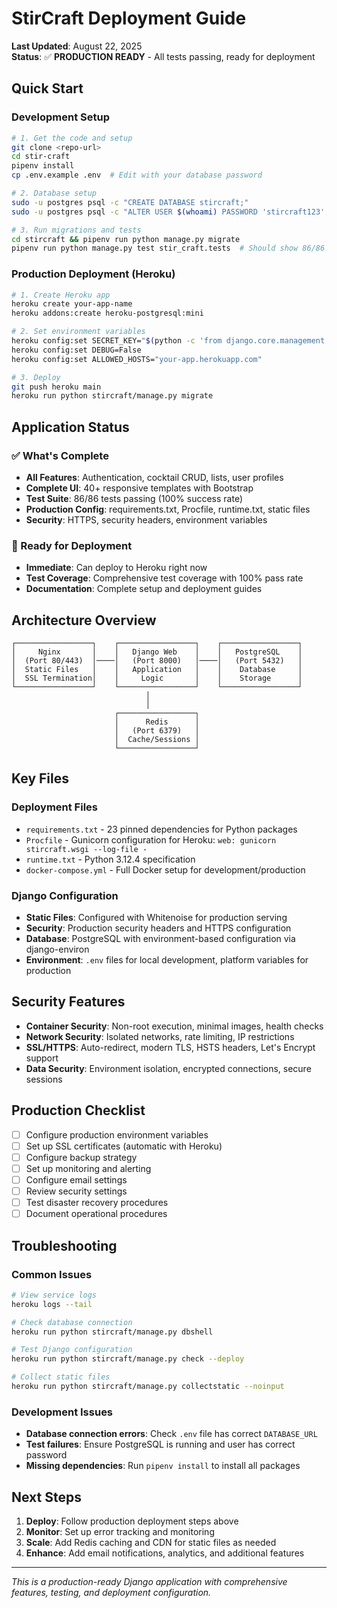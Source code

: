 # StirCraft Deployment Guide

**Last Updated**: August 22, 2025  
**Status**: ✅ **PRODUCTION READY** - All tests passing, ready for deployment

## Quick Start

### Development Setup
```bash
# 1. Get the code and setup
git clone <repo-url>
cd stir-craft
pipenv install
cp .env.example .env  # Edit with your database password

# 2. Database setup
sudo -u postgres psql -c "CREATE DATABASE stircraft;"
sudo -u postgres psql -c "ALTER USER $(whoami) PASSWORD 'stircraft123';"

# 3. Run migrations and tests
cd stircraft && pipenv run python manage.py migrate
pipenv run python manage.py test stir_craft.tests  # Should show 86/86 passing
```

### Production Deployment (Heroku)
```bash
# 1. Create Heroku app
heroku create your-app-name
heroku addons:create heroku-postgresql:mini

# 2. Set environment variables
heroku config:set SECRET_KEY="$(python -c 'from django.core.management.utils import get_random_secret_key; print(get_random_secret_key())')"
heroku config:set DEBUG=False
heroku config:set ALLOWED_HOSTS="your-app.herokuapp.com"

# 3. Deploy
git push heroku main
heroku run python stircraft/manage.py migrate
```

## Application Status

### ✅ What's Complete
- **All Features**: Authentication, cocktail CRUD, lists, user profiles
- **Complete UI**: 40+ responsive templates with Bootstrap
- **Test Suite**: 86/86 tests passing (100% success rate)
- **Production Config**: requirements.txt, Procfile, runtime.txt, static files
- **Security**: HTTPS, security headers, environment variables

### 🎯 Ready for Deployment
- **Immediate**: Can deploy to Heroku right now
- **Test Coverage**: Comprehensive test coverage with 100% pass rate
- **Documentation**: Complete setup and deployment guides

## Architecture Overview

```
┌─────────────────┐    ┌─────────────────┐    ┌─────────────────┐
│     Nginx       │    │   Django Web    │    │   PostgreSQL    │
│  (Port 80/443)  │────│   (Port 8000)   │────│   (Port 5432)   │
│  Static Files   │    │   Application   │    │    Database     │
│  SSL Termination│    │     Logic       │    │    Storage      │
└─────────────────┘    └─────────────────┘    └─────────────────┘
                              │
                              │
                       ┌─────────────────┐
                       │      Redis      │
                       │   (Port 6379)   │
                       │  Cache/Sessions │
                       └─────────────────┘
```

## Key Files

### Deployment Files
- `requirements.txt` - 23 pinned dependencies for Python packages
- `Procfile` - Gunicorn configuration for Heroku: `web: gunicorn stircraft.wsgi --log-file -`
- `runtime.txt` - Python 3.12.4 specification
- `docker-compose.yml` - Full Docker setup for development/production

### Django Configuration
- **Static Files**: Configured with Whitenoise for production serving
- **Security**: Production security headers and HTTPS configuration
- **Database**: PostgreSQL with environment-based configuration via django-environ
- **Environment**: `.env` files for local development, platform variables for production

## Security Features

- **Container Security**: Non-root execution, minimal images, health checks
- **Network Security**: Isolated networks, rate limiting, IP restrictions
- **SSL/HTTPS**: Auto-redirect, modern TLS, HSTS headers, Let's Encrypt support
- **Data Security**: Environment isolation, encrypted connections, secure sessions

## Production Checklist

- [ ] Configure production environment variables
- [ ] Set up SSL certificates (automatic with Heroku)
- [ ] Configure backup strategy
- [ ] Set up monitoring and alerting
- [ ] Configure email settings
- [ ] Review security settings
- [ ] Test disaster recovery procedures
- [ ] Document operational procedures

## Troubleshooting

### Common Issues
```bash
# View service logs
heroku logs --tail

# Check database connection
heroku run python stircraft/manage.py dbshell

# Test Django configuration
heroku run python stircraft/manage.py check --deploy

# Collect static files
heroku run python stircraft/manage.py collectstatic --noinput
```

### Development Issues
- **Database connection errors**: Check `.env` file has correct `DATABASE_URL`
- **Test failures**: Ensure PostgreSQL is running and user has correct password
- **Missing dependencies**: Run `pipenv install` to install all packages

## Next Steps

1. **Deploy**: Follow production deployment steps above
2. **Monitor**: Set up error tracking and monitoring
3. **Scale**: Add Redis caching and CDN for static files as needed
4. **Enhance**: Add email notifications, analytics, and additional features

---

*This is a production-ready Django application with comprehensive features, testing, and deployment configuration.*
